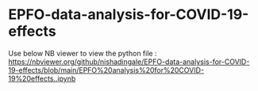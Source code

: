 # EPFO-data-analysis-for-COVID-19-effects
Use below NB viewer to view the python file : https://nbviewer.org/github/nishadingale/EPFO-data-analysis-for-COVID-19-effects/blob/main/EPFO%20analysis%20for%20COVID-19%20effects..ipynb

